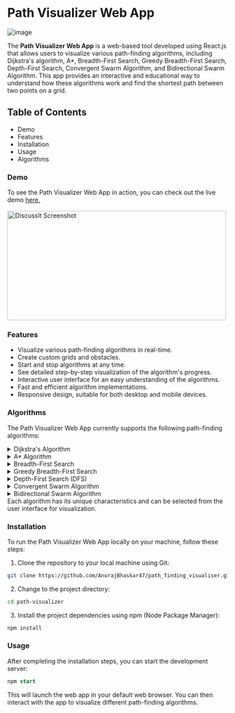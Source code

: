 # Path Visualizer Web App

![image](https://github.com/AnurajBhaskar47/path_finding_visualiser/assets/97795939/a9023feb-0024-4992-9d4b-77fd246facd9)

The **Path Visualizer Web App** is a web-based tool developed using React.js that allows users to visualize various path-finding algorithms, including Dijkstra's algorithm, A*, Breadth-First Search, Greedy Breadth-First Search, Depth-First Search, Convergent Swarm Algorithm, and Bidirectional Swarm Algorithm. This app provides an interactive and educational way to understand how these algorithms work and find the shortest path between two points on a grid.

## Table of Contents
<ul>
  <li>Demo</li>
  <li>Features</li>
  <li>Installation</li>
  <li>Usage</li>
  <li>Algorithms</li>
</ul>

### Demo
To see the Path Visualizer Web App in action, you can check out the live demo [here.](https://graphpathvisualiser.netlify.app/)
<br><br>
[  <img src="https://github.com/AnurajBhaskar47/path_finding_visualiser/assets/97795939/90e31e6d-dbae-4404-8c61-75eae2e1fe27" width="500" height="250" alt="DiscussIt Screenshot">](https://graphpathvisualiser.netlify.app/)

### Features
<ul>
  <li>Visualize various path-finding algorithms in real-time.</li>
  <li>Create custom grids and obstacles.</li>
  <li>Start and stop algorithms at any time.</li>
  <li>See detailed step-by-step visualization of the algorithm's progress.</li>
  <li>Interactive user interface for an easy understanding of the algorithms.</li>
  <li>Fast and efficient algorithm implementations.</li>
  <li>Responsive design, suitable for both desktop and mobile devices.</li>
</ul>

### Algorithms
The Path Visualizer Web App currently supports the following path-finding algorithms:

<details><summary>Dijkstra's Algorithm</summary> 
     <ul>
      <li>Dijkstra's algorithm is a weighted graph search algorithm that finds the shortest path between a source node and all other nodes in a graph.</li>
      <li>It explores nodes in order of their distance from the source node, guaranteeing the shortest path when all edge weights are non-negative.</li>
    </ul></details>
<details><summary>A* Algorithm</summary> 
    <ul>
      <li>A* is a heuristic-based search algorithm that combines the best features of Dijkstra's algorithm and Greedy Best-First Search.</li>
      <li>It uses a heuristic function to estimate the cost of reaching the destination, allowing it to explore paths that seem the most promising first.</li>
    </ul></details>
<details><summary>Breadth-First Search</summary> 
     <ul>
      <li>BFS is an unweighted graph search algorithm that explores all nodes at a given depth level before moving on to the next level.</li>
      <li>It is guaranteed to find the shortest path in unweighted graphs.</li>
    </ul></details>
<details><summary>Greedy Breadth-First Search</summary>
    <ul>
      <li>Greedy BFS is a variant of BFS where it uses a heuristic to prioritize nodes for exploration.</li>
      <li>Unlike A*, it doesn't consider the total cost to reach a node, making it less optimal for certain scenarios.</li>
    </ul></details>
<details><summary>Depth-First Search (DFS)</summary>
    <ul>
      <li>DFS explores as far down a branch as possible before backtracking.</li>
      <li>It doesn't guarantee the shortest path and may explore long paths before shorter ones.</li>
    </ul></details>
<details><summary>Convergent Swarm Algorithm</summary>
    <ul>
      <li>The Convergent Swarm Algorithm is a swarm-based search algorithm inspired by the behavior of birds and insects.</li>
      <li>It uses a swarm of agents to explore the search space and converge toward the destination.</li>
    </ul></details>
<details><summary>Bidirectional Swarm Algorithm</summary>
    <ul>
      <li>The Bidirectional Swarm Algorithm is an extension of the Convergent Swarm Algorithm.</li>
      <li>It explores the search space from both the source and destination simultaneously, aiming to meet in the middle.</li>
    </ul></details>
Each algorithm has its unique characteristics and can be selected from the user interface for visualization.

### Installation

To run the Path Visualizer Web App locally on your machine, follow these steps:

1. Clone the repository to your local machine using Git:

```bash
git clone https://github.com/AnurajBhaskar47/path_finding_visualiser.git
```

2. Change to the project directory:

```bash
cd path-visualizer
```

3. Install the project dependencies using npm (Node Package Manager):

```bash
npm install
```

### Usage
After completing the installation steps, you can start the development server:

```sql
npm start
```
This will launch the web app in your default web browser. You can then interact with the app to visualize different path-finding algorithms.





